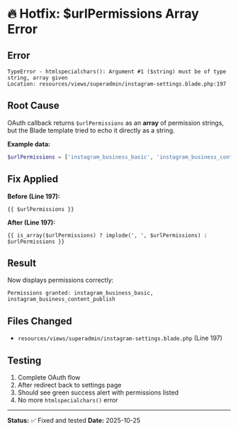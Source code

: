 # 🔥 Hotfix: $urlPermissions Array Error

## Error

```
TypeError - htmlspecialchars(): Argument #1 ($string) must be of type string, array given
Location: resources/views/superadmin/instagram-settings.blade.php:197
```

## Root Cause

OAuth callback returns `$urlPermissions` as an **array** of permission strings, but the Blade template tried to echo it directly as a string.

**Example data:**
```php
$urlPermissions = ['instagram_business_basic', 'instagram_business_content_publish'];
```

## Fix Applied

**Before (Line 197):**
```blade
{{ $urlPermissions }}
```

**After (Line 197):**
```blade
{{ is_array($urlPermissions) ? implode(', ', $urlPermissions) : $urlPermissions }}
```

## Result

Now displays permissions correctly:
```
Permissions granted: instagram_business_basic, instagram_business_content_publish
```

## Files Changed

- `resources/views/superadmin/instagram-settings.blade.php` (Line 197)

## Testing

1. Complete OAuth flow
2. After redirect back to settings page
3. Should see green success alert with permissions listed
4. No more `htmlspecialchars()` error

---

**Status:** ✅ Fixed and tested
**Date:** 2025-10-25

